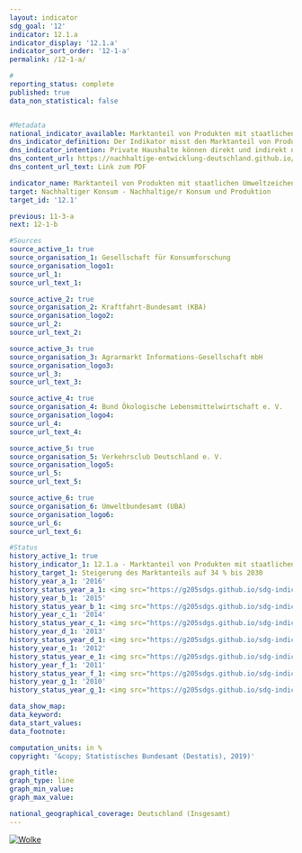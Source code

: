 ```yaml
---                       
layout: indicator                       
sdg_goal: '12'                       
indicator: 12.1.a                       
indicator_display: '12.1.a'                       
indicator_sort_order: '12-1-a'                       
permalink: /12-1-a/                       

#                       
reporting_status: complete                       
published: true                       
data_non_statistical: false                       


#Metadata                       
national_indicator_available: Marktanteil von Produkten mit staatlichen Umweltzeichen                       
dns_indicator_definition: Der Indikator misst den Marktanteil von Produkten mit freiwilligen oder verpflichtenden Umweltzeichen, deren Vergabegrundlagen von staatlichen Organen festgelegt werden.                       
dns_indicator_intention: Private Haushalte können direkt und indirekt nachhaltig konsumieren. Einerseits beeinflusst ihre Einkaufsentscheidung ihre eigene Umweltbilanz, denn energieeffiziente Fahrzeuge oder gedämmte Häuser benötigen bei der Nutzung weniger Energie und verursachen einen geringeren Ausstoß von Treibhausgasen. Andererseits können die Verbraucherinnen und Verbraucher Produkte erwerben, die auf besonders nachhaltige Weise hergestellt wurden. Ziel der Bundesregierung ist es daher, den Marktanteil von Produkten mit staatlichen Umweltzeichen bis 2030 auf 34 % zu erhöhen.                       
dns_content_url: https://nachhaltige-entwicklung-deutschland.github.io/open-sdg-site-starter/public/content/12.1.a.pdf                       
dns_content_url_text: Link zum PDF                       

indicator_name: Marktanteil von Produkten mit staatlichen Umweltzeichen                       
target: Nachhaltiger Konsum - Nachhaltige/r Konsum und Produktion                       
target_id: '12.1'                       

previous: 11-3-a                       
next: 12-1-b                       

#Sources
source_active_1: true                               
source_organisation_1: Gesellschaft für Konsumforschung                               
source_organisation_logo1:                                
source_url_1:                                
source_url_text_1:                                

source_active_2: true                               
source_organisation_2: Kraftfahrt-Bundesamt (KBA)                               
source_organisation_logo2:                                
source_url_2:                                
source_url_text_2:                                

source_active_3: true                               
source_organisation_3: Agrarmarkt Informations-Gesellschaft mbH                               
source_organisation_logo3:                                
source_url_3:                                
source_url_text_3:                                

source_active_4: true                               
source_organisation_4: Bund Ökologische Lebensmittelwirtschaft e. V.                               
source_organisation_logo4:                                
source_url_4:                                
source_url_text_4:                                

source_active_5: true                               
source_organisation_5: Verkehrsclub Deutschland e. V.                               
source_organisation_logo5:                                
source_url_5:                                
source_url_text_5:                                

source_active_6: true                               
source_organisation_6: Umweltbundesamt (UBA)                               
source_organisation_logo6:                                
source_url_6:                                
source_url_text_6:                                

#Status                           
history_active_1: true                           
history_indicator_1: 12.1.a - Marktanteil von Produkten mit staatlichen Umweltzeichen                           
history_target_1: Steigerung des Marktanteils auf 34 % bis 2030
history_year_a_1: '2016'                               
history_status_year_a_1: <img src="https://g205sdgs.github.io/sdg-indicators/public/Wettersymbole/Wolke.png" alt="Wolke" />
history_year_b_1: '2015'                               
history_status_year_b_1: <img src="https://g205sdgs.github.io/sdg-indicators/public/Wettersymbole/Leicht bewölkt.png" alt="Leicht bewölkt" />
history_year_c_1: '2014'                               
history_status_year_c_1: <img src="https://g205sdgs.github.io/sdg-indicators/public/Wettersymbole/keine Bewertung möglich.png" alt="keine Bewertung möglich" />
history_year_d_1: '2013'                               
history_status_year_d_1: <img src="https://g205sdgs.github.io/sdg-indicators/public/Wettersymbole/keine Bewertung möglich.png" alt="keine Bewertung möglich" />
history_year_e_1: '2012'                               
history_status_year_e_1: <img src="https://g205sdgs.github.io/sdg-indicators/public/Wettersymbole/keine Bewertung möglich.png" alt="keine Bewertung möglich" />
history_year_f_1: '2011'                               
history_status_year_f_1: <img src="https://g205sdgs.github.io/sdg-indicators/public/Wettersymbole/keine Bewertung möglich.png" alt="keine Bewertung möglich" />
history_year_g_1: '2010'                               
history_status_year_g_1: <img src="https://g205sdgs.github.io/sdg-indicators/public/Wettersymbole/keine Bewertung möglich.png" alt="keine Bewertung möglich" />

data_show_map:                        
data_keyword:                        
data_start_values:                        
data_footnote:                        

computation_units: in %                       
copyright: '&copy; Statistisches Bundesamt (Destatis), 2019)'                       

graph_title:                        
graph_type: line                       
graph_min_value:                        
graph_max_value:                        

national_geographical_coverage: Deutschland (Insgesamt)                       
---
```

<a href="https://nachhaltige-entwicklung-deutschland.github.io/open-sdg-site-starter/status/"><img src="https://g205sdgs.github.io/sdg-indicators/public/Wettersymbole/Wolke.png" alt="Wolke" />                           
</a>